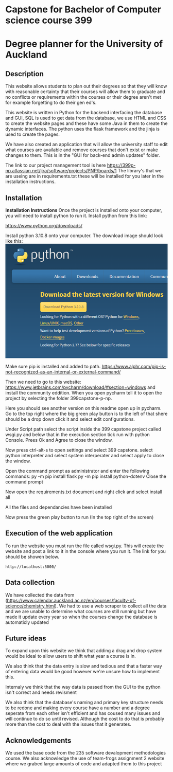 # Capstone for Bachelor of Computer science course 399
# Degree planner for the University of Auckland


## Description
This website allows students to plan out their degrees so that they will know with reasonable certainty that their courses will allow them to graduate and no conflicts or requirements within the courses or their degree aren't met for example forgetting to do their gen ed's.

This website is written in Python for the backend interfacing the database and GUI, SQL is used to get data from the 
database, we use HTML and CSS to create the website pages and these have some Java in them to create the dynamic interfaces.
The python uses the flask framework and the jinja is used to create the pages.

We have also created an application that will allow the university staff to edit what courses are available and remove courses that don't exist or make changes to them. This is in the "GUI for back-end admin updates" folder.

The link to our project management tool is here https://399p-np.atlassian.net/jira/software/projects/PNP/boards/1
The library's that we are useing are in requirements.txt these will be installed for you later in the installation instructions.

## Installation
**Installation Instructions**
Once the project is installed onto your computer, you will need to install python to run it. Install python from this link:

https://www.python.org/downloads/

Install python 3.10.8 onto your computer. The download image should look like this:
![img.png](img.png)

Make sure pip is installed and added to path.  https://www.alphr.com/pip-is-not-recognized-as-an-internal-or-external-command/

Then we need to go to this website: https://www.jetbrains.com/pycharm/download/#section=windows and install the community eddition.
When you open pycharm tell it to open the project by selecting the folder 399capstone-p-np.

Here you should see another version on this readme open up in pycharm. Go to the top right where the big green play button is to the left of that shere should be a drop down click it and select edit configurations.

Under Script path select the script inside the 399 capstone project called wsgi.py and below that in the execution section tick run with python Console. Prees Ok and Agree to close the window.

Now press ctrl-alt-s to open settings and select 399 capstone. select python interpreter and select system interperater and select apply to close the window.

Open the command prompt as administrator and enter the following commands:
py -m pip install flask
py -m pip install python-dotenv
Close the command prompt

Now open the requirements.txt document and right click and select install all

All the files and dependancies have been installed

Now press the green play button to run (In the top right of the screen)




## Execution of the web application

To run the website you must run the file called wsgi.py. This will create the website and post a link to it in the console where you run it. The link for you should be showen below.
````
http://localhost:5000/
```` 

## Data collection

We have collected the data from 
(https://www.calendar.auckland.ac.nz/en/courses/faculty-of-science/chemistry.html). We had to use a web scraper to collect all the data and we are unable to determine what courses are still running but have made it update every year so when the courses change the database is automaticly updated

## Future ideas

To expand upon this website we think that adding a drag and drop system would be ideal to allow users to shift what year a course is in. 

We also think that the data entry is slow and tedious and that a faster way of entering data would be good however we're unsure how to implement this.

Internaly we think that the way data is passed from the GUI to the python isn't correct and needs revisment

We also think that the database's naming and primary key structure needs to be redone and making every course have a number and a degree seperate from each other isn't efficient and has coused many issues and will continue to do so until revised. Although the cost to do that is probably more than the cost to deal with the issues that it generates.


## Acknowledgements
We used the base code from the 235 software devalopment methodologies course.
We also acknowledge the use of team-frogs assignment 2 website where we grabed large amounts of code and adapted them to this project

